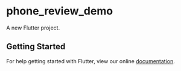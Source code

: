 # phone_review_demo

A new Flutter project.

## Getting Started

For help getting started with Flutter, view our online
[documentation](http://flutter.io/).
